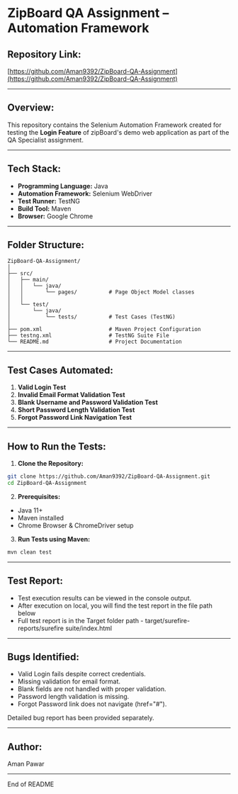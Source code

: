 # ZipBoard QA Assignment – Automation Framework

## Repository Link:

[https://github.com/Aman9392/ZipBoard-QA-Assignment](https://github.com/Aman9392/ZipBoard-QA-Assignment)

---

## Overview:

This repository contains the Selenium Automation Framework created for testing the **Login Feature** of zipBoard's demo web application as part of the QA Specialist assignment.

---

## Tech Stack:

* **Programming Language:** Java
* **Automation Framework:** Selenium WebDriver
* **Test Runner:** TestNG
* **Build Tool:** Maven
* **Browser:** Google Chrome

---

## Folder Structure:

```
ZipBoard-QA-Assignment/
│
├── src/
│   ├── main/
│   │   └── java/
│   │       └── pages/          # Page Object Model classes
│   │
│   └── test/
│       └── java/
│           └── tests/          # Test Cases (TestNG)
│
├── pom.xml                     # Maven Project Configuration
├── testng.xml                  # TestNG Suite File
└── README.md                   # Project Documentation
```

---

## Test Cases Automated:

1. **Valid Login Test**
2. **Invalid Email Format Validation Test**
3. **Blank Username and Password Validation Test**
4. **Short Password Length Validation Test**
5. **Forgot Password Link Navigation Test**

---

## How to Run the Tests:

1. **Clone the Repository:**

```bash
git clone https://github.com/Aman9392/ZipBoard-QA-Assignment.git
cd ZipBoard-QA-Assignment
```

2. **Prerequisites:**

* Java 11+
* Maven installed
* Chrome Browser & ChromeDriver setup

3. **Run Tests using Maven:**

```bash
mvn clean test
```

---

## Test Report:

* Test execution results can be viewed in the console output.
* After execution on local, you will find the test report in the file path below 
* Full test report is in the Target folder path - target/surefire-reports/surefire suite/index.html

---

## Bugs Identified:

* Valid Login fails despite correct credentials.
* Missing validation for email format.
* Blank fields are not handled with proper validation.
* Password length validation is missing.
* Forgot Password link does not navigate (href="#").

Detailed bug report has been provided separately.

---

## Author:

Aman Pawar

---

End of README
